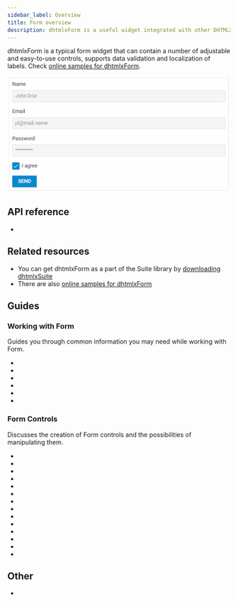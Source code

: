 ```yaml
---
sidebar_label: Overview
title: Form overview
description: dhtmlxForm is a useful widget integrated with other DHTMLX components and intended to view and edit data, validate them and send to a server side.  
---          
```


dhtmlxForm is a typical form widget that can contain a number of adjustable and easy-to-use controls, supports data validation and localization of labels.
Check [online samples for dhtmlxForm](https://docs.dhtmlx.com/suite/samples/form/). 

![](../assets/form/form_front.png)

## API reference

- [](api/api_overview.md)

## Related resources

- You can get dhtmlxForm as a part of the Suite library by [downloading dhtmlxSuite](https://dhtmlx.com/docs/products/dhtmlxSuite/download.shtml)          
- There are also [online samples for dhtmlxForm](https://docs.dhtmlx.com/suite/samples/form/)  

## Guides

### Working with Form

Guides you through common information you may need while working with Form.

- [](how_to_start.md) 		    
- [](localization.md)
- [](configuration.md)
- [](form/work_with_form.md)
- [](form/customization.md)
- [](form/handling_events.md)

### Form Controls

Discusses the creation of Form controls and the possibilities of manipulating them.

- [](form/button.md)
- [](form/calendar.md)
- [](form/checkbox.md)
- [](form/checkboxgroup.md)
- [](form/colorpicker.md)
- [](form/combo.md)
- [](form/input.md)
- [](form/radiogroup.md)
- [](form/select.md)
- [](form/simplevault.md)
- [](form/slider.md)
- [](form/text.md)
- [](form/textarea.md)
- [](form/timepicker.md)   

## Other

- [](../migration.md)

